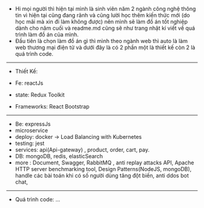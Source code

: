 + Hi mọi người thì hiện tại mình là sinh viên năm 2 ngành công nghệ thông tin vì hiện tại cũng đang rãnh và cũng lười học thêm kiến thức mới (do học mãi mà xin đi làm không được)
nên mình sẽ làm đồ án tốt nghiệp dành cho năm cuối và readme.md cũng sẽ như trang nhật kí viết về quá trình làm đồ án của mình.
+ Đầu tiên là chọn làm đồ án gì thì mình theo ngành web thì auto là làm web thương mại điện tử và dưới đây là có 2 phần một là thiết kế còn 2 là quá trình code.
----------------------------------------------------------------------------------
+ Thiết Kế:

+ Fe: reactJs
+ state: Redux Toolkit
+ Frameworks: React Bootstrap
------------------------------------------------------------
+ Be: expressJs
+ microservice
+ deploy: docker -> Load Balancing with Kubernetes 
+ testing: jest
+ services: api(Api-gateway) , product, order, cart, pay.
+ DB: mongoDB, redis, elasticSearch
+ more : Document, Swagger, RabbitMQ , anti replay attacks API, Apache HTTP server benchmarking tool, Design Patterns(NodeJS, mongoDB), handle các bài toán khi có số người dùng tăng đột biến, anti ddos
bot chat, 







---------------------------------------
+ Quá trình code:
...
